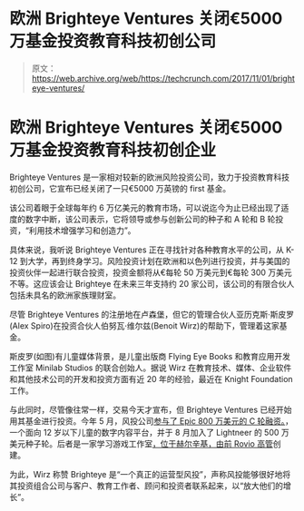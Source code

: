 # 欧洲 Brighteye Ventures 关闭€5000 万基金投资教育科技初创公司 

> 原文：<https://web.archive.org/web/https://techcrunch.com/2017/11/01/brighteye-ventures/>

# 欧洲 Brighteye Ventures 关闭€5000 万基金投资教育科技初创企业

Brighteye Ventures 是一家相对较新的欧洲风险投资公司，致力于投资教育科技初创公司，它宣布已经关闭了一只€5000 万英镑的 first 基金。

该公司着眼于全球每年约 6 万亿美元的教育市场，可以说迄今为止已经出现了适度的数字中断，该公司表示，它将领导或参与创新公司的种子和 A 轮和 B 轮投资，“利用技术增强学习和创造力”。

具体来说，我听说 Brighteye Ventures 正在寻找针对各种教育水平的公司，从 K-12 到大学，再到终身学习。风险投资计划在欧洲和以色列进行投资，并与美国的投资伙伴一起进行联合投资，投资金额将从€每轮 50 万美元到€每轮 300 万美元不等。这应该会让 Brighteye 在未来三年支持约 20 家公司，该公司的有限合伙人包括未具名的欧洲家族理财室。

尽管 Brighteye Ventures 的注册地在卢森堡，但它的管理合伙人亚历克斯·斯皮罗(Alex Spiro)在投资合伙人伯努瓦·维尔兹(Benoit Wirz)的帮助下，管理着这家基金。

斯皮罗(如图)有儿童媒体背景，是儿童出版商 Flying Eye Books 和教育应用开发工作室 Minilab Studios 的联合创始人。据说 Wirz 在教育技术、媒体、企业软件和其他技术公司的开发和投资方面有近 20 年的经验，最近在 Knight Foundation 工作。

与此同时，尽管像往常一样，交易今天才宣布，但 Brighteye Ventures 已经开始用其基金进行投资。今年 5 月，风投公司[参与了 Epic 800 万美元的 C 轮融资。](https://web.archive.org/web/20230125221512/https://techcrunch.com/2017/05/30/epic-raises-8-million-to-keep-kids-reading-in-a-digital-age/)，一个面向 12 岁以下儿童的数字内容平台，并于 8 月加入了 Lightneer 的 500 万美元种子轮。后者是一家学习游戏工作室[，位于赫尔辛基，由前 Rovio 高管](https://web.archive.org/web/20230125221512/https://techcrunch.com/2015/10/29/lightneer-games-rovio/)创建。

为此，Wirz 称赞 Brighteye 是“一个真正的运营型风投”，声称风投能够很好地将其投资组合公司与客户、教育工作者、顾问和投资者联系起来，以“放大他们的增长”。